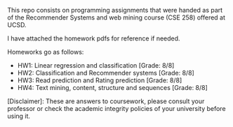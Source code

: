 This repo consists on programming assignments that were handed as part of the Recommender Systems and web mining course (CSE 258) offered at UCSD. 

I have attached the homework pdfs for reference if needed.

Homeworks go as follows:
* HW1: Linear regression and classification [Grade: 8/8]
* HW2: Classification and Recommender systems [Grade: 8/8]
* HW3: Read prediction and Rating prediction  [Grade: 8/8]
* HW4: Text mining, content, structure and sequences [Grade: 8/8]

[Disclaimer]: These are answers to coursework, please consult your professor or check the academic integrity policies of your university before using it. 
